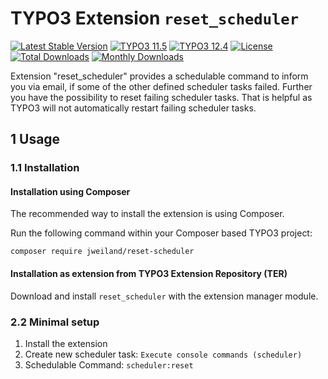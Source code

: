 # TYPO3 Extension `reset_scheduler`

[![Latest Stable Version](https://poser.pugx.org/jweiland/jwtools2/v/stable.svg)](https://packagist.org/packages/jweiland/reset-scheduler)
[![TYPO3 11.5](https://img.shields.io/badge/TYPO3-11.5-green.svg)](https://get.typo3.org/version/11)
[![TYPO3 12.4](https://img.shields.io/badge/TYPO3-12.4-green.svg)](https://get.typo3.org/version/12)
[![License](http://poser.pugx.org/jweiland/jwtools2/license)](https://packagist.org/packages/jweiland/reset-scheduler)
[![Total Downloads](https://poser.pugx.org/jweiland/jwtools2/downloads.svg)](https://packagist.org/packages/jweiland/reset-scheduler)
[![Monthly Downloads](https://poser.pugx.org/jweiland/jwtools2/d/monthly)](https://packagist.org/packages/jweiland/reset-scheduler)

Extension "reset_scheduler" provides a schedulable command to inform you via email, if some of the other defined scheduler tasks failed. Further you have the possibility to reset failing scheduler tasks. That is helpful as TYPO3 will not automatically restart failing scheduler tasks.

## 1 Usage

### 1.1 Installation

#### Installation using Composer

The recommended way to install the extension is using Composer.

Run the following command within your Composer based TYPO3 project:

```
composer require jweiland/reset-scheduler
```

#### Installation as extension from TYPO3 Extension Repository (TER)

Download and install `reset_scheduler` with the extension manager module.

### 2.2 Minimal setup

1) Install the extension
2) Create new scheduler task: `Execute console commands (scheduler)`
3) Schedulable Command: `scheduler:reset`
